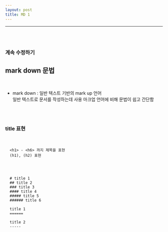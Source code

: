 ```yaml
---
layout: post
title: MD 1
---
```


---

<br><br>

### 계속 수정하기

## mark down 문법

<br>

- mark down : 일반 텍스트 기반의 mark up 언어<br>
  일반 텍스트로 문서를 작성하는데 사용 마크업 언어에 비해 문법이 쉽고 간단함<br>

<br><br>

### title 표현

<br>

```
  <h1> - <h6> 까지 제목을 표현
  (h1), (h2) 표현
```

<br>

```

  # title 1
  ## title 2
  ### title 3
  #### title 4
  ##### title 5
  ###### title 6

  title 1
  ======

  title 2
  -----

```

<br><br>

